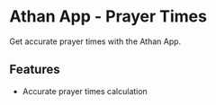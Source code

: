 # Athan App - Prayer Times

Get accurate prayer times with the Athan App.

## Features

- Accurate prayer times calculation
